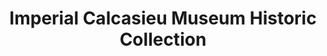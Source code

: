 ---
layout: repo
title: "Imperial Calcasieu Museum Historic Collection"
id: 24927
permalink: repos/24927/
---